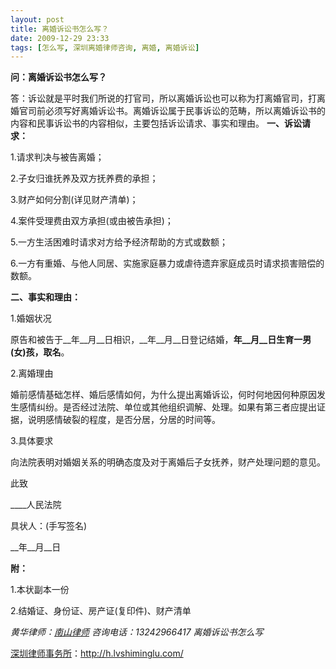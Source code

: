 ```yaml
---
layout: post
title: 离婚诉讼书怎么写？
date: 2009-12-29 23:33
tags: [怎么写, 深圳离婚律师咨询, 离婚, 离婚诉讼]
---
```

<strong>问：离婚诉讼书怎么写？</strong>

答：诉讼就是平时我们所说的打官司，所以离婚诉讼也可以称为打离婚官司，打离婚官司前必须写好离婚诉讼书。离婚诉讼属于民事诉讼的范畴，所以离婚诉讼书的内容和民事诉讼书的内容相似，主要包括诉讼请求、事实和理由。
<strong>
一、诉讼请求： </strong>

1.请求判决与被告离婚；

2.子女归谁抚养及双方抚养费的承担；

3.财产如何分割(详见财产清单)；

4.案件受理费由双方承担(或由被告承担)；

5.一方生活困难时请求对方给予经济帮助的方式或数额；

6.一方有重婚、与他人同居、实施家庭暴力或虐待遗弃家庭成员时请求损害赔偿的数额。

<strong>二、事实和理由：</strong>

1.婚姻状况

原告和被告于__年__月__日相识，__年__月__日登记结婚，__年__月__日生育一男(女)孩，取名__。

2.离婚理由

婚前感情基础怎样、婚后感情如何，为什么提出离婚诉讼，何时何地因何种原因发生感情纠纷。是否经过法院、单位或其他组织调解、处理。如果有第三者应提出证据，说明感情破裂的程度，是否分居，分居的时间等。

3.具体要求

向法院表明对婚姻关系的明确态度及对于离婚后子女抚养，财产处理问题的意见。

此致

____人民法院

具状人：(手写签名)

__年__月__日

<strong>附：</strong>

1.本状副本一份

2.结婚证、身份证、房产证(复印件)、财产清单

<em>黄华律师：<a href="../" target="_self">南山律师</a>
咨询电话：13242966417
</em><em>离婚诉讼书怎么写</em><em></em>

<a href="http://h.lvshiminglu.com/">深圳律师事务所</a>：<a href="http://h.lvshiminglu.com/">http://h.lvshiminglu.com/</a>

